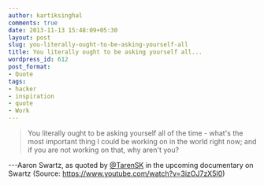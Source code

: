 ```yaml
---
author: kartiksinghal
comments: true
date: 2013-11-13 15:48:09+05:30
layout: post
slug: you-literally-ought-to-be-asking-yourself-all
title: You literally ought to be asking yourself all...
wordpress_id: 612
post_format:
- Quote
tags:
- hacker
- inspiration
- quote
- Work
---
```


> You literally ought to be asking yourself all of the time - what's the most important thing I could be working on in the world right now; and if you are not working on that, why aren't you?

---Aaron Swartz, as quoted by [@TarenSK](https://twitter.com/TarenSK) in the upcoming documentary on Swartz (Source: https://www.youtube.com/watch?v=3izOJ7zX5I0)
